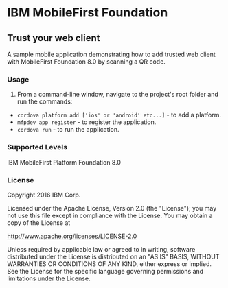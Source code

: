 IBM MobileFirst Foundation
===
## Trust your web client
A sample mobile application demonstrating how to add trusted web client with MobileFirst Foundation 8.0 by scanning a QR code. 

### Usage
1. From a command-line window, navigate to the project's root folder and run the commands:
 - `cordova platform add ['ios' or 'android' etc...]` - to add a platform. 
 - `mfpdev app register` - to register the application.
 - `cordova run` - to run the application.

### Supported Levels
IBM MobileFirst Platform Foundation 8.0

### License
Copyright 2016 IBM Corp.

Licensed under the Apache License, Version 2.0 (the "License");
you may not use this file except in compliance with the License.
You may obtain a copy of the License at

http://www.apache.org/licenses/LICENSE-2.0

Unless required by applicable law or agreed to in writing, software
distributed under the License is distributed on an "AS IS" BASIS,
WITHOUT WARRANTIES OR CONDITIONS OF ANY KIND, either express or implied.
See the License for the specific language governing permissions and
limitations under the License.
